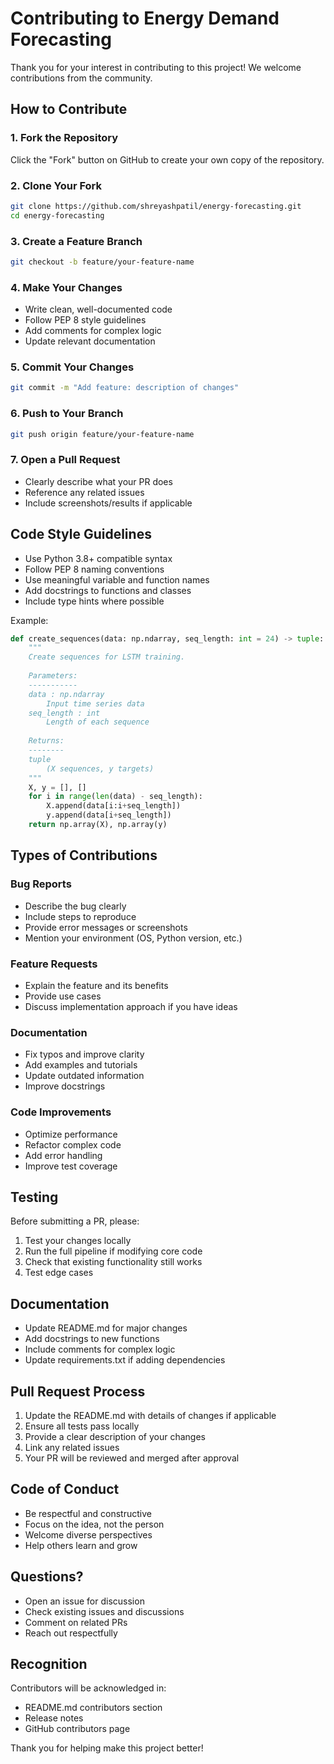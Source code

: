 # Contributing to Energy Demand Forecasting

Thank you for your interest in contributing to this project! We welcome contributions from the community.

## How to Contribute

### 1. Fork the Repository
Click the "Fork" button on GitHub to create your own copy of the repository.

### 2. Clone Your Fork
```bash
git clone https://github.com/shreyashpatil/energy-forecasting.git
cd energy-forecasting
```

### 3. Create a Feature Branch
```bash
git checkout -b feature/your-feature-name
```

### 4. Make Your Changes
- Write clean, well-documented code
- Follow PEP 8 style guidelines
- Add comments for complex logic
- Update relevant documentation

### 5. Commit Your Changes
```bash
git commit -m "Add feature: description of changes"
```

### 6. Push to Your Branch
```bash
git push origin feature/your-feature-name
```

### 7. Open a Pull Request
- Clearly describe what your PR does
- Reference any related issues
- Include screenshots/results if applicable

## Code Style Guidelines

- Use Python 3.8+ compatible syntax
- Follow PEP 8 naming conventions
- Use meaningful variable and function names
- Add docstrings to functions and classes
- Include type hints where possible

Example:
```python
def create_sequences(data: np.ndarray, seq_length: int = 24) -> tuple:
    """
    Create sequences for LSTM training.
    
    Parameters:
    -----------
    data : np.ndarray
        Input time series data
    seq_length : int
        Length of each sequence
        
    Returns:
    --------
    tuple
        (X sequences, y targets)
    """
    X, y = [], []
    for i in range(len(data) - seq_length):
        X.append(data[i:i+seq_length])
        y.append(data[i+seq_length])
    return np.array(X), np.array(y)
```

## Types of Contributions

### Bug Reports
- Describe the bug clearly
- Include steps to reproduce
- Provide error messages or screenshots
- Mention your environment (OS, Python version, etc.)

### Feature Requests
- Explain the feature and its benefits
- Provide use cases
- Discuss implementation approach if you have ideas

### Documentation
- Fix typos and improve clarity
- Add examples and tutorials
- Update outdated information
- Improve docstrings

### Code Improvements
- Optimize performance
- Refactor complex code
- Add error handling
- Improve test coverage

## Testing

Before submitting a PR, please:

1. Test your changes locally
2. Run the full pipeline if modifying core code
3. Check that existing functionality still works
4. Test edge cases

## Documentation

- Update README.md for major changes
- Add docstrings to new functions
- Include comments for complex logic
- Update requirements.txt if adding dependencies

## Pull Request Process

1. Update the README.md with details of changes if applicable
2. Ensure all tests pass locally
3. Provide a clear description of your changes
4. Link any related issues
5. Your PR will be reviewed and merged after approval

## Code of Conduct

- Be respectful and constructive
- Focus on the idea, not the person
- Welcome diverse perspectives
- Help others learn and grow

## Questions?

- Open an issue for discussion
- Check existing issues and discussions
- Comment on related PRs
- Reach out respectfully

## Recognition

Contributors will be acknowledged in:
- README.md contributors section
- Release notes
- GitHub contributors page

Thank you for helping make this project better!

